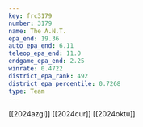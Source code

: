 ```yaml
---
key: frc3179
number: 3179
name: The A.N.T.
epa_end: 19.36
auto_epa_end: 6.11
teleop_epa_end: 11.0
endgame_epa_end: 2.25
winrate: 0.4722
district_epa_rank: 492
district_epa_percentile: 0.7268
type: Team
---
```

[[2024azgl]]
[[2024cur]]
[[2024oktu]]
